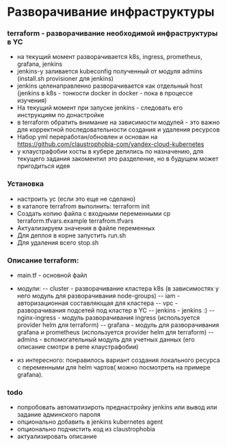 # Разворачивание инфраструктуры

### terraform - разворачивание необходимой инфраструктуры в YC
- на текущий момент разворачивается k8s, ingress, prometheus, grafana, jenkins 
- jenkins-у заливается kubeconfig полученный от модуля admins (install.sh provisioner для jenkins)
- jenkins целенаправленно разворачивается как отдельный host (jenkins в k8s - тонкости docker in docker - пока в процессе изучения)
- На текущий момент при запуске jenkins - следовать его инструкциям по донастройке
- в terraform обратить внимание на зависимости модулей - это важно для корректной последовательности создания и удаления ресурсов
- Набор yml переработан/обновлен и основан на https://github.com/claustrophobia-com/yandex-cloud-kubernetes
- у клаустрафобии хосты в кубере делились по назначению, для текущего задания закоментил это разделение, но в будущем может пригодиться идея

### Установка
- настроить yc (если это еще не сделано)
- в каталоге terrafrom выполнить:  terraform init
- Создать копию файла с входными переменными  cp terraform.tfvars.example terrafrom.tfvars
- Актуализируем значения в файле переменных
- Для деплоя в корне запустить run.sh
- Для удаления всего stop.sh

### Описание terraform:
- main.tf - основной файл
- модули:
-- cluster - разворачивание кластера k8s (в зависимостях у него модуль для разворачивания node-groups)
-- iam - авторизационная составляющая для кластера
-- vpc - разворачивания подсетей под кластер в YC
-- jenkins - jenkins :)
-- nginx-ingress - модуль разворачивания ingress (используется provider helm для terraform)
-- grafana - модуль для разворачивания grafana и prometheus (используется provider helm для terraform)
-- admins - вспомогательный модуль для учетных данных (его описание смотри в репе клаустрафобии)

- из интересного: понравилось вариант создания локального ресурса с переменными для helm чартов( можно посмотреть на примере grafana).

### todo

- попробовать автоматизироть преднастройку jenkins или вывод или задание админского пароля
- опционально добавить в jenkins kubernetes agent
- опционально подчистить код из claustrophobia
- актуализировать описание